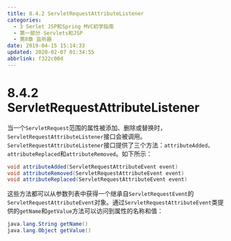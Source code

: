 ```yaml
---
title: 8.4.2 ServletRequestAttributeListener
categories: 
  - 3 Serlet JSP和Spring MVC初学指南
  - 第一部分 Servlets和JSP
  - 第8章 监听器
date: 2019-04-15 15:14:33
updated: 2020-02-07 01:34:55
abbrlink: f322c00d
---
```

# 8.4.2 ServletRequestAttributeListener #
当一个`ServletRequest`范围的属性被添加、删除或替换时，`ServletRequestAttributeListener`接口会被调用。`ServletRequestAttributeListener`接口提供了三个方法：`attributeAdded`、`attributeReplaced`和`attributeRemoved`。如下所示：
```java
void attributeAdded(ServletRequestAttributeEvent event)
void attributeRemoved(ServletRequestAttributeEvent event)
void attributeReplaced(ServletRequestAttributeEvent event)
```
这些方法都可以从参数列表中获得一个继承自`ServletRequestEvent`的`ServletRequestAttributeEvent`对象。通过`ServletRequestAttributeEvent`类提供的`getName`和`getValue`方法可以访问到属性的名称和值：
```java
java.lang.String getName()
java.lang.Object getValue()
```


